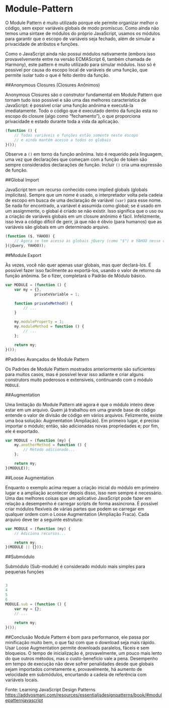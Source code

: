 # Module-Pattern

O Module Pattern é muito utilizado porque ele permite organizar melhor o código, sem expor variáveis globais de modo promíscuo. Como ainda não temos uma sintaxe de módulos do próprio JavaScript, usamos os módulos para garantir que o escopo de variáveis seja fechado, além de simular a privacidade de atributos e funções.

Como o JavaScript ainda não possui módulos nativamente (embora isso provavelvemente entre na versão ECMAScript 6, também chamada de Harmony), este pattern é muito utilizado para simular módulos. Isso só é possível por causa do escopo local de variáveis de uma função, que permite isolar tudo o que é feito dentro da função.

##Anonymous Closures (Closures Anônimos)

Anonymous Closures são o construtor fundamental em Module Pattern que tornam tudo isso possível e são uma das melhores característica de JavaScript: é possível criar uma função anônima e executá-la imediatamente. Todo o código que é executado dentro da função esta no escopo do closure (algo como “fechamento”), o que proporciona privacidade e estado durante toda a vida da aplicação.

```javascript
(function () {
    // Todas variáveis e funções estão somente neste escopo
    // e ainda mantêm acesso a todos os globais
}());
```

Observe a ```()``` em torno da função anônima. Isto é requerido pela linguagem, uma vez que declarações que começam com a função de token são sempre considerados declarações de função. Incluir ```()``` cria uma expressão de função.

##Global Import

JavaScript tem um recurso conhecido como implied globals (globals implícitas). Sempre que um nome é usado, o interpretador volta pela cadeia de escopo em busca de uma declaração de variável ```(var)``` para esse nome. Se nada for encontrado, a variável é assumida como global; se é usado em um assignmente, o global é criado se não existir. Isso significa que o uso ou a criação de variáveis ​​globais em um closure anônimo é fácil. Infelizmente, isso leva a código difícil de gerir, já que não é óbvio (para humanos) que as variáveis ​​são globais em um determinado arquivo.


```javascript
(function ($, YAHOO) {
    // Agora se tem acesso às globais jQuery (como "$") e YAHOO nesse código
}(jQuery, YAHOO));
```

##Module Export

Às vezes, você não quer apenas usar globais, mas quer declará-los. É possível fazer isso facilmente ao exportá-los, usando o valor de retorno da função anônima. Se o fizer, completará o Padrão de Módulo básico. 
```javascript
var MODULE = (function () {
    var my = {},
             privateVariable = 1;

    function privateMethod() {
        // ...
    }

    my.moduleProperty = 1;
    my.moduleMethod = function () {
        // ...
    };

    return my;
}());
```


#Padrões Avançados de Module Pattern

Os Padrões de Module Pattern mostrados anteriormente são suficientes para muitos casos, mas é possível levar isso adiante e criar alguns construtors muito poderosos e extensíveis, continuando com o módulo ```MODULE```.

##Augmentation

Uma limitação do Module Pattern até agora é que o módulo inteiro deve estar em um arquivo. Quem já trabalhou em uma grande base de código entende o valor de divisão de código em vários arquivos. Felizmente, existe uma boa solução: Augmentation (Ampliação). Em primeiro lugar, é preciso importar o módulo; então, são adicionadas novas propriedades e; por fim, ele é exportado.
```javascript
var MODULE = (function (my) {
    my.anotherMethod = function () {
        // Método adicionado...
    };

    return my;
}(MODULE));
```
##Loose Augmentation

Enquanto o exemplo acima requer a criação inicial do módulo em primeiro lugar e a ampliação acontecer depois disso, isso nem sempre é necessário. Uma das melhores coisas que um aplicativo JavaScript pode fazer em relação a desempenho é carregar scripts de forma assíncrona. É possível criar módulos flexíveis de várias partes que podem se carregar em qualquer ordem com o Loose Augmentation (Ampliação Fraca). Cada arquivo deve ter a seguinte estrutura:
```javascript
var MODULE = (function (my) {
    // Adiciona recursos...

    return my;
}(MODULE || {}));
```
##Submódulo

Submódulo (Sub-module) é considerado módulo mais simples para pequenas funções
```javascript

3
4
5
6
MODULE.sub = (function () {
    var my = {};
    // ...
 
    return my;
}());
```
##Conclusão
Module Pattern é bom para performance, ele passa por minificação muito bem, o que faz com que o download seja mais rápido. Usar Loose Augmentation permite downloads paralelos, fáceis e sem bloqueios. O tempo de inicialização é, provavelmente, um pouco mais lento do que outros métodos, mas o custo-benefício vale a pena. Desempenho em tempo de execução não deve sofrer penalidades desde que globais sejam importados corretamente e, provavelmente, há aumento de velocidade em submódulos, encurtando a cadeia de referência com variáveis ​​locais.


Fonte: Learning JavaScript Design Patterns
https://addyosmani.com/resources/essentialjsdesignpatterns/book/#modulepatternjavascript
